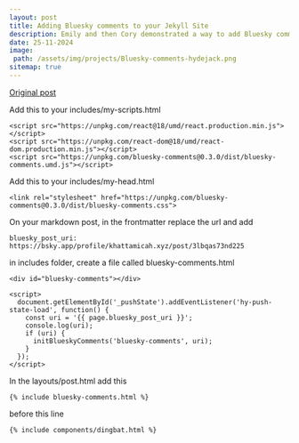 ```yaml
---
layout: post
title: Adding Bluesky comments to your Jekyll Site
description: Emily and then Cory demonstrated a way to add Bluesky comments and replies to a post as comments to your blog. I tried to add it to the Hydejack site
date: 25-11-2024
image: 
 path: /assets/img/projects/Bluesky-comments-hydejack.png
sitemap: true
---
```


[Original post](https://www.coryzue.com/writing/bluesky-comments/)

Add this to your includes/my-scripts.html
```
<script src="https://unpkg.com/react@18/umd/react.production.min.js"></script>
<script src="https://unpkg.com/react-dom@18/umd/react-dom.production.min.js"></script>
<script src="https://unpkg.com/bluesky-comments@0.3.0/dist/bluesky-comments.umd.js"></script>
```

Add this to your includes/my-head.html
```
<link rel="stylesheet" href="https://unpkg.com/bluesky-comments@0.3.0/dist/bluesky-comments.css">
```

On your markdown post, in the frontmatter replace the url and add
```
bluesky_post_uri: https://bsky.app/profile/khattamicah.xyz/post/3lbqas73nd225
```

in includes folder, create a file called bluesky-comments.html
```
<div id="bluesky-comments"></div>

<script>
  document.getElementById('_pushState').addEventListener('hy-push-state-load', function() {
    const uri = '{{ page.bluesky_post_uri }}';
    console.log(uri);
    if (uri) {
      initBlueskyComments('bluesky-comments', uri);
    }
  });
</script>
```

In the layouts/post.html add this 
```
{% include bluesky-comments.html %}
```

before this line
```
{% include components/dingbat.html %}
```

